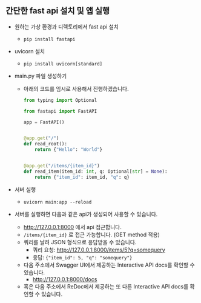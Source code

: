 ## 간단한 fast api 설치 및 앱 실행

* 원하는 가상 환경과 디렉토리에서 fast api 설치

  * `pip install fastapi`

* uvicorn 설치

  * `pip install uvicorn[standard]`

* main.py 파일 생성하기

  * 아래의 코드를 임시로 사용해서 진행하겠습니다.

    ```python
    from typing import Optional
    
    from fastapi import FastAPI
    
    app = FastAPI()
    
    
    @app.get("/")
    def read_root():
        return {"Hello": "World"}
    
    
    @app.get("/items/{item_id}")
    def read_item(item_id: int, q: Optional[str] = None):
        return {"item_id": item_id, "q": q}
    ```

* 서버 실행

  * `uvicorn main:app --reload`

* 서버를 실행하면 다음과 같은 api가 생성되어 사용할 수 있습니다.

  * http://127.0.0.1:8000 에서 api 접근합니다.
  * `/items/{item_id}` 로 접근 가능합니다. (GET method 적용)
  * 쿼리를 날려 JSON 형식으로 응답받을 수 있습니다.
    * 쿼리 요청: http://127.0.0.1:8000/items/5?q=somequery
    * 응답: `{"item_id": 5, "q": "somequery"}`
  * 다음 주소에서 Swagger UI에서 제공하는 Interactive API docs를 확인할 수 있습니다.
    * http://127.0.0.1:8000/docs 
  * 혹은 다음 주소에서 ReDoc에서 제공하는 또 다른 Interactive API docs를 확인할 수 있습니다.